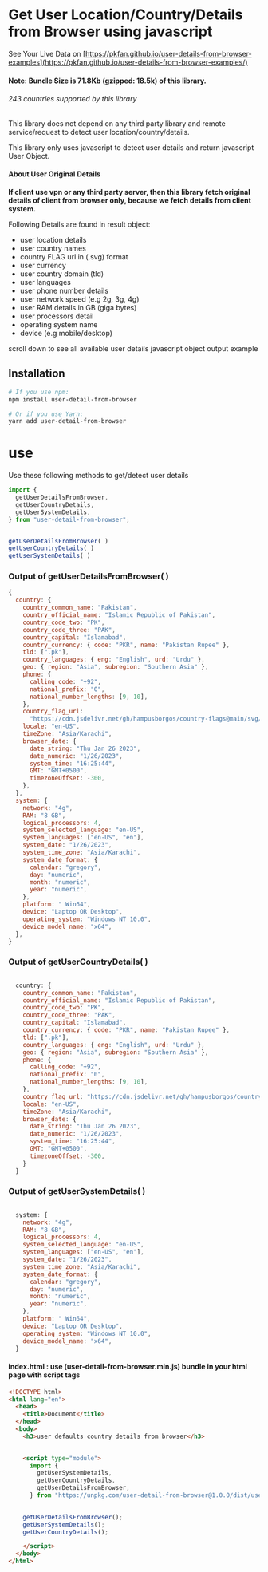 # Get User Location/Country/Details from Browser using javascript

See Your Live Data on [https://pkfan.github.io/user-details-from-browser-examples](https://pkfan.github.io/user-details-from-browser-examples/) 

#### Note: Bundle Size is 71.8Kb (gzipped: 18.5k) of this library.

###### 243 countries supported by this library
   
   
   
This library does not depend on any third party library and remote service/request to detect user location/country/details. 

This library only uses javascript to detect user details and return javascript User Object.    

#### About User Original Details
**If client use vpn or any third party server, then this library fetch original details of client from browser only, because we fetch details from client system.**   


Following Details are found in result object:   
* user location details
* user country names
* country FLAG url in (.svg) format
* user currency
* user country domain (tld)
* user languages
* user phone number details
* user network speed (e.g 2g, 3g, 4g)
* user RAM details in GB (giga bytes)
* user processors detail
* operating system name
* device (e.g mobile/desktop)

scroll down to see all available user details javascript object output example

## Installation
```bash
# If you use npm:
npm install user-detail-from-browser

# Or if you use Yarn:
yarn add user-detail-from-browser
```

# use
Use these following methods to get/detect user details
```js
import {
  getUserDetailsFromBrowser,
  getUserCountryDetails,
  getUserSystemDetails,
} from "user-detail-from-browser";


getUserDetailsFromBrowser( )
getUserCountryDetails( )
getUserSystemDetails( )

```

### Output of getUserDetailsFromBrowser( )
```js
{
  country: {
    country_common_name: "Pakistan",
    country_official_name: "Islamic Republic of Pakistan",
    country_code_two: "PK",
    country_code_three: "PAK",
    country_capital: "Islamabad",
    country_currency: { code: "PKR", name: "Pakistan Rupee" },
    tld: [".pk"],
    country_languages: { eng: "English", urd: "Urdu" },
    geo: { region: "Asia", subregion: "Southern Asia" },
    phone: {
      calling_code: "+92",
      national_prefix: "0",
      national_number_lengths: [9, 10],
    },
    country_flag_url:
      "https://cdn.jsdelivr.net/gh/hampusborgos/country-flags@main/svg/pk.svg",
    locale: "en-US",
    timeZone: "Asia/Karachi",
    browser_date: {
      date_string: "Thu Jan 26 2023",
      date_numeric: "1/26/2023",
      system_time: "16:25:44",
      GMT: "GMT+0500",
      timezoneOffset: -300,
    },
  },
  system: {
    network: "4g",
    RAM: "8 GB",
    logical_processors: 4,
    system_selected_language: "en-US",
    system_languages: ["en-US", "en"],
    system_date: "1/26/2023",
    system_time_zone: "Asia/Karachi",
    system_date_format: {
      calendar: "gregory",
      day: "numeric",
      month: "numeric",
      year: "numeric",
    },
    platform: " Win64",
    device: "Laptop OR Desktop",
    operating_system: "Windows NT 10.0",
    device_model_name: "x64",
  },
}


```


### Output of getUserCountryDetails( )
```js

  country: {
    country_common_name: "Pakistan",
    country_official_name: "Islamic Republic of Pakistan",
    country_code_two: "PK",
    country_code_three: "PAK",
    country_capital: "Islamabad",
    country_currency: { code: "PKR", name: "Pakistan Rupee" },
    tld: [".pk"],
    country_languages: { eng: "English", urd: "Urdu" },
    geo: { region: "Asia", subregion: "Southern Asia" },
    phone: {
      calling_code: "+92",
      national_prefix: "0",
      national_number_lengths: [9, 10],
    },
    country_flag_url: "https://cdn.jsdelivr.net/gh/hampusborgos/country-flags@main/svg/pk.svg",
    locale: "en-US",
    timeZone: "Asia/Karachi",
    browser_date: {
      date_string: "Thu Jan 26 2023",
      date_numeric: "1/26/2023",
      system_time: "16:25:44",
      GMT: "GMT+0500",
      timezoneOffset: -300,
    }
  }
```

### Output of getUserSystemDetails( )
```js

  system: {
    network: "4g",
    RAM: "8 GB",
    logical_processors: 4,
    system_selected_language: "en-US",
    system_languages: ["en-US", "en"],
    system_date: "1/26/2023",
    system_time_zone: "Asia/Karachi",
    system_date_format: {
      calendar: "gregory",
      day: "numeric",
      month: "numeric",
      year: "numeric",
    },
    platform: " Win64",
    device: "Laptop OR Desktop",
    operating_system: "Windows NT 10.0",
    device_model_name: "x64",
  }
```

#### index.html : use (user-detail-from-browser.min.js) bundle in your html page with script tags

```html
<!DOCTYPE html>
<html lang="en">
  <head>
    <title>Document</title>
  </head>
  <body>
    <h3>user defaults country details from browser</h3>
  

    <script type="module">
      import {
        getUserSystemDetails,
        getUserCountryDetails,
        getUserDetailsFromBrowser,
      } from "https://unpkg.com/user-detail-from-browser@1.0.0/dist/user-detail-from-browser.min.js";;
  

    getUserDetailsFromBrowser();
    getUserSystemDetails();
    getUserCountryDetails();

    </script>
  </body>
</html>

```
